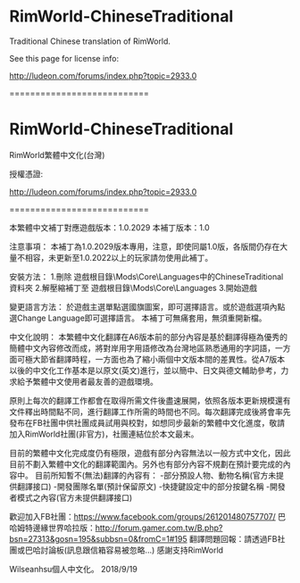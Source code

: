 RimWorld-ChineseTraditional
===========================

Traditional Chinese translation of RimWorld.

See this page for license info:

http://ludeon.com/forums/index.php?topic=2933.0

===========================

RimWorld-ChineseTraditional
===========================
RimWorld繁體中文化(台灣)

授權憑證:

http://ludeon.com/forums/index.php?topic=2933.0

===========================

本繁體中文補丁對應遊戲版本：1.0.2029
本補丁版本：1.0

注意事項：
本補丁為1.0.2029版本專用，注意，即使同屬1.0版，各版間仍存在大量不相容，未更新至1.0.2022以上的玩家請勿使用此補丁。

安裝方法：
1.刪除 遊戲根目錄\Mods\Core\Languages中的ChineseTraditional資料夾
2.解壓縮補丁至 遊戲根目錄\Mods\Core\Languages
3.開始遊戲

變更語言方法：
於遊戲主選單點選國旗圖案，即可選擇語言。或於遊戲選項內點選Change Language即可選擇語言。
本補丁可無痛套用，無須重開新檔。


中文化說明：
本繁體中文化翻譯在A6版本前的部分內容是基於翻譯得極為優秀的簡體中文內容修改而成，將對岸用字用語修改為台灣地區熟悉通用的字詞語，一方面可極大節省翻譯時程，一方面也為了縮小兩個中文版本間的差異性。從A7版本以後的中文化工作基本是以原文(英文)進行，並以簡中、日文與德文輔助參考，力求給予繁體中文使用者最友善的遊戲環境。

原則上每次的翻譯工作都會在取得所需文件後盡速展開，依照各版本更新規模還有文件釋出時間點不同，進行翻譯工作所需的時間也不同。每次翻譯完成後將會率先發布在FB社團中供社團成員試用與校對，如想同步最新的繁體中文化進度，敬請加入RimWorld社團(非官方)，社團連結位於本文最末。

目前的繁體中文化完成度仍有極限，遊戲有部分內容無法以一般方式中文化，因此目前不劃入繁體中文化的翻譯範圍內。另外也有部分內容不規劃在預計要完成的內容中。
目前所知暫不(無法)翻譯的內容有：
-部分預設人物、動物名稱(官方未提供翻譯接口)
-開發團隊名單(預計保留原文)
-快捷鍵設定中的部分按鍵名稱
-開發者模式之內容(官方未提供翻譯接口)


歡迎加入FB社團：https://www.facebook.com/groups/261201480757707/
巴哈姆特邊緣世界哈拉版：http://forum.gamer.com.tw/B.php?bsn=27313&gosn=195&subbsn=0&fromC=1#195
翻譯問題回報：請透過FB社團或巴哈討論板(訊息跟信箱容易被忽略...)
感謝支持RimWorld

Wilseanhsu個人中文化。 2018/9/19